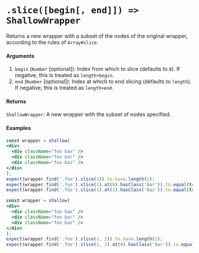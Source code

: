# `.slice([begin[, end]]) => ShallowWrapper`

Returns a new wrapper with a subset of the nodes of the original wrapper, according to the rules of `Array#slice`.


#### Arguments

1. `begin` (`Number` [optional]): Index from which to slice (defaults to `0`). If negative, this is treated as `length+begin`.
1. `end` (`Number` [optional]): Index at which to end slicing (defaults to `length`). If negative, this is treated as `length+end`.



#### Returns

`ShallowWrapper`: A new wrapper with the subset of nodes specified.



#### Examples

```jsx
const wrapper = shallow(
<div>
  <div className="foo bax" />
  <div className="foo bar" />
  <div className="foo baz" />
</div>
);
expect(wrapper.find('.foo').slice(1)).to.have.length(2);
expect(wrapper.find('.foo').slice(1).at(0).hasClass('bar')).to.equal(true);
expect(wrapper.find('.foo').slice(1).at(1).hasClass('baz')).to.equal(true);
```

```jsx
const wrapper = shallow(
<div>
  <div className="foo bax" />
  <div className="foo bar" />
  <div className="foo baz" />
</div>
);
expect(wrapper.find('.foo').slice(1, 2)).to.have.length(1);
expect(wrapper.find('.foo').slice(1, 2).at(0).hasClass('bar')).to.equal(true);
```
